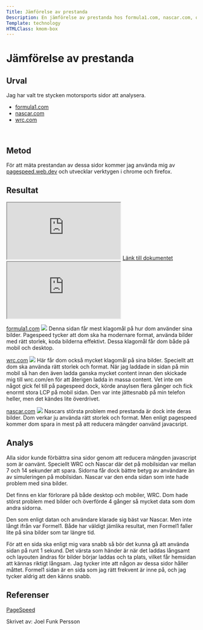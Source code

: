 ```yaml
---
Title: Jämförelse av prestanda
Description: En jämförelse av prestanda hos formula1.com, nascar.com, och wrc.com
Template: technology
HTMLClass: kmom-box
---
```


Jämförelse av prestanda
==========================

Urval
-----------------------
Jag har valt tre stycken motorsports sidor att analysera.
- <a href="formula1.com">formula1.com</a>
- <a href="nascar.com">nascar.com</a>
- <a href="wrc.com">wrc.com</a>

<br>

Metod
-----------------------
För att mäta prestandan av dessa sidor kommer jag använda mig av <a href="https://pagespeed.web.dev/?utm_source=psi&utm_medium=redirect&hl=sv">pagespeed.web.dev</a> och utvecklar verktygen i chrome och firefox.

Resultat
-----------------------
<iframe src="https://docs.google.com/spreadsheets/d/e/2PACX-1vREGWBuUzlZ_qxO2jWzLS2ubVtfwZGd8fP4lSmXwBP8jeJPtMFO1lD-H3pLDxMcZlnFR_MfMOUW9ZhS/pubhtml?widget=true&amp;headers=false" class="google-sheet-table"></iframe>
<a href="https://docs.google.com/spreadsheets/d/1HVgFODDMeiUmpwJcdTMKHy_p_0ti92QbwF63SAoUDnc/edit?usp=sharing">Länk till dokumentet</a>

<br>

<iframe src="https://docs.google.com/spreadsheets/d/e/2PACX-1vRu1tIi0fm6FNw--yN8HXK-8hg_rebM9cef10IZ1FUErjkiHjNyikM2HMKyJXKqILeoDcoVhK5w6Iel/pubhtml?widget=true&amp;headers=false"></iframe>
<a href="https://docs.google.com/spreadsheets/d/e/2PACX-1vRu1tIi0fm6FNw--yN8HXK-8hg_rebM9cef10IZ1FUErjkiHjNyikM2HMKyJXKqILeoDcoVhK5w6Iel/pubhtml"></a>

<br>

<a href="formula1.com">formula1.com</a>
<img src="../image/f1.png">
Denna sidan får mest klagomål på hur dom använder sina bilder. Pagespeed tycker att dom ska ha modernare format, använda bilder med rätt storlek, koda bilderna effektivt. Dessa klagomål får dom både på mobil och desktop.

<a href="wrc.com">wrc.com</a>
<img src="../image/wrc.png">
Här får dom också mycket klagomål på sina bilder. Speciellt att dom ska använda rätt storlek och format. När jag laddade in sidan på min mobil så han den även ladda ganska mycket content innan den skickade mig till wrc.com/en för att återigen ladda in massa content. Vet inte om något gick fel till på pagespeed dock, körde anaylsen flera gånger och fick enormt stora LCP på mobil sidan. Den var inte jättesnabb på min telefon heller, men det kändes lite överdrivet.

<a href="nascar.com">nascar.com</a>
<img src="../image/nascar.png">
Nascars största problem med prestanda är dock inte deras bilder. Dom verkar ju använda rätt storlek och format. Men enligt pagespeed kommer dom spara in mest på att reducera mängder oanvänd javacsript.


Analys
-----------------------
Alla sidor kunde förbättra sina sidor genom att reducera mängden javascript som är oanvänt. Speciellt WRC och Nascar där det på mobilsidan var mellan 7 och 14 sekunder att spara. Sidorna får dock bättre betyg av användare än av simuleringen på mobilsidan. Nascar var den enda sidan som inte hade problem med sina bilder.

Det finns en klar förlorare på både desktop och mobiler, WRC. Dom hade störst problem med bilder och överförde 4 gånger så mycket data som dom andra sidorna. 

Den som enligt datan och användare klarade sig bäst var Nascar. Men inte långt ifrån var Formel1. Både har väldigt jämlika resultat, men Formel1 faller lite på sina bilder som tar längre tid.

För att en sida ska enligt mig vara snabb så bör det kunna gå att använda sidan på runt 1 sekund. Det värsta som händer är när det laddas långsamt och layouten ändras för bilder börjar laddas och ta plats, vilket får hemsidan att kännas riktigt långsam. Jag tycker inte att någon av dessa sidor håller måttet. Formel1 sidan är en sida som jag rätt frekvent är inne på, och jag tycker aldrig att den känns snabb.


Referenser
-----------------------

<a href="https://pagespeed.web.dev/">PageSpeed</a>

Skrivet av: Joel Funk Persson

